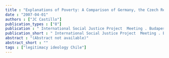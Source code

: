 ```yaml
---
title : "Explanations of Poverty: A Comparison of Germany, the Czech Republic and Chile"
date : "2007-04-01"
authors : ["JC Castillo"]
publication_types : ["8"]
publication : " International Social Justice Project  Meeting . Budapest, Social Sciences Faculty, Eötvös Loránd University"
publication_short : " International Social Justice Project  Meeting . Budapest, Social Sciences Faculty, Eötvös Loránd University"
abstract : "(Abstract not available)"
abstract_short : ""
tags : ["legitimacy ideology Chile"]
---
```

